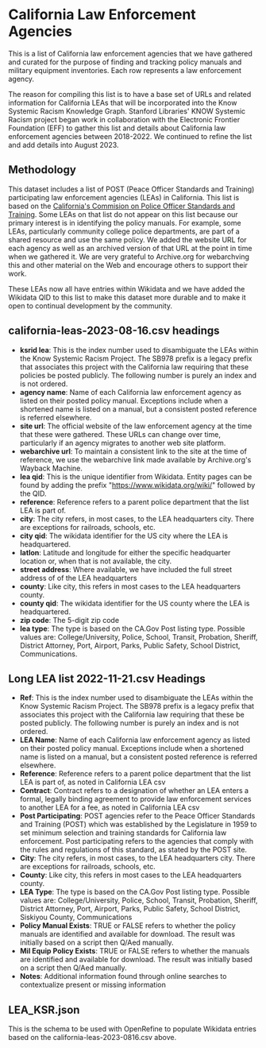 # California Law Enforcement Agencies
This is a list of California law enforcement agencies that we have gathered and curated for the purpose of finding and tracking policy manuals and military equipment inventories. Each row represents a law enforcement agency.

The reason for compiling this list is to have a base set of URLs and related information for California LEAs that will be incorporated into the Know Systemic Racism Knowledge Graph. Stanford Libraries' KNOW Systemic Racism project began work in collaboration with the Electronic Frontier Foundation (EFF) to gather this list and details about California law enforcement agencies between 2018-2022. We continued to refine the list and add details into August 2023.

## Methodology
This dataset includes a list of POST (Peace Officer Standards and Training) participating law enforcement agencies (LEAs) in California. This list is based on the [California's Commision on Police Officer Standards and Training](https://post.ca.gov/le-agencies). Some LEAs on that list do not appear on this list because our primary interest is in identifying the policy manuals. For example, some LEAs, particularly community college police departments, are part of a shared resource and use the same policy. We added the website URL for each agency as well as an archived version of that URL at the point in time when we gathered it. We are very grateful to Archive.org for webarchving this and other material on the Web and encourage others to support their work. 

These LEAs now all have entries within Wikidata and we have added the Wikidata QID to this list to make this dataset more durable and to make it open to continual development by the community.



## california-leas-2023-08-16.csv headings
- **ksrid lea**: This is the index number used to disambiguate the LEAs within the Know Systemic Racism Project. The SB978 prefix is a legacy prefix that associates this project with the California law requiring that these policies be posted publicly. The following number is purely an index and is not ordered. 
- **agency name**: Name of each California law enforcement agency as listed on their posted policy manual. Exceptions include when a shortened name is listed on a manual, but a consistent posted reference is referred elsewhere.
- **site url**: The official website of the law enforcement agency at the time that these were gathered. These URLs can change over time, particularly if an agency migrates to another web site platform.
- **webarchive url**: To maintain a consistent link to the site at the time of reference, we use the webarchive link made available by Archive.org's Wayback Machine. 
- **lea qid**: This is the unique identifier from Wikidata. Entity pages can be found by adding the prefix "https://www.wikidata.org/wiki/" followed by the QID.
- **reference**: Reference refers to a parent police department that the list LEA is part of.
- **city**: The city refers, in most cases, to the LEA headquarters city. There are exceptions for railroads, schools, etc.
- **city qid**: The wikidata identifier for the US city where the LEA is headquartered.
- **latlon**: Latitude and longitude for either the specific headquarter location or, when that is not available, the city.
- **street address**: Where available, we have included the full street address of of the LEA headquarters
- **county**: Like city, this refers in most cases to the LEA headquarters county.
- **county qid**: The wikidata identifier for the US county where the LEA is headquartered.
- **zip code**: The 5-digit zip code
- **lea type**: The type is based on the CA.Gov Post listing type. Possible values are: College/University, Police, School, Transit, Probation, Sheriff, District Attorney, Port, Airport, Parks, Public Safety, School District, Communications.


## Long LEA list 2022-11-21.csv Headings
- **Ref**: This is the index number used to disambiguate the LEAs within the Know Systemic Racism Project. The SB978 prefix is a legacy prefix that associates this project with the California law requiring that these be posted publicly. The following number is purely an index and is not ordered. 
- **LEA Name**: Name of each California law enforcement agency as listed on their posted policy manual. Exceptions include when a shortened name is listed on a manual, but a consistent posted reference is referred elsewhere.
- **Reference**: Reference refers to a parent police department that the list LEA is part of, as noted in California LEA csv
- **Contract**: Contract refers to a designation of whether an LEA enters a formal, legally binding agreement to provide law enforcement services to another LEA for a fee, as noted in California LEA csv
- **Post Participating**: POST agencies refer to the Peace Officer Standards and Training (POST) which was established by the Legislature in 1959 to set minimum selection and training standards for California law enforcement. Post participating refers to the agencies that comply with the rules and regulations of this standard, as stated by the POST site.
- **City**: The city refers, in most cases, to the LEA headquarters city. There are exceptions for railroads, schools, etc.
- **County**: Like city, this refers in most cases to the LEA headquarters county.
- **LEA Type**: The type is based on the CA.Gov Post listing type. Possible values are: College/University, Police, School, Transit, Probation, Sheriff, District Attorney, Port, Airport, Parks, Public Safety, School District, Siskiyou County, Communications
- **Policy Manual Exists**: TRUE or FALSE refers to whether the policy manuals are identified and available for download. The result was initially based on a script then Q/Aed manually.
- **Mil Equip Policy Exists**: TRUE or FALSE refers to whether the manuals are identified and available for download. The result was initially based on a script then Q/Aed manually.
- **Notes**: Additional information found through online searches to contextualize present or missing information

## LEA_KSR.json
This is the schema to be used with OpenRefine to populate Wikidata entries based on the california-leas-2023-0816.csv above.
